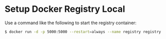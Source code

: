 # Setup Docker Registry Local

Use a command like the following to start the registry container:
```sh
$ docker run -d -p 5000:5000 --restart=always --name registry registry:2
```

